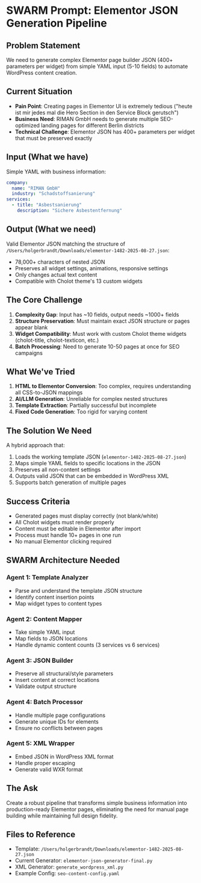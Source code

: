 # SWARM Prompt: Elementor JSON Generation Pipeline

## Problem Statement
We need to generate complex Elementor page builder JSON (400+ parameters per widget) from simple YAML input (5-10 fields) to automate WordPress content creation.

## Current Situation
- **Pain Point**: Creating pages in Elementor UI is extremely tedious ("heute ist mir jedes mal die Hero Section in den Service Block gerutsch")
- **Business Need**: RIMAN GmbH needs to generate multiple SEO-optimized landing pages for different Berlin districts
- **Technical Challenge**: Elementor JSON has 400+ parameters per widget that must be preserved exactly

## Input (What we have)
Simple YAML with business information:
```yaml
company:
  name: "RIMAN GmbH"
  industry: "Schadstoffsanierung"
services:
  - title: "Asbestsanierung"
    description: "Sichere Asbestentfernung"
```

## Output (What we need)
Valid Elementor JSON matching the structure of `/Users/holgerbrandt/Downloads/elementor-1482-2025-08-27.json`:
- 78,000+ characters of nested JSON
- Preserves all widget settings, animations, responsive settings
- Only changes actual text content
- Compatible with Cholot theme's 13 custom widgets

## The Core Challenge
1. **Complexity Gap**: Input has ~10 fields, output needs ~1000+ fields
2. **Structure Preservation**: Must maintain exact JSON structure or pages appear blank
3. **Widget Compatibility**: Must work with custom Cholot theme widgets (cholot-title, cholot-texticon, etc.)
4. **Batch Processing**: Need to generate 10-50 pages at once for SEO campaigns

## What We've Tried
1. **HTML to Elementor Conversion**: Too complex, requires understanding all CSS-to-JSON mappings
2. **AI/LLM Generation**: Unreliable for complex nested structures
3. **Template Extraction**: Partially successful but incomplete
4. **Fixed Code Generation**: Too rigid for varying content

## The Solution We Need
A hybrid approach that:
1. Loads the working template JSON (`elementor-1482-2025-08-27.json`)
2. Maps simple YAML fields to specific locations in the JSON
3. Preserves all non-content settings
4. Outputs valid JSON that can be embedded in WordPress XML
5. Supports batch generation of multiple pages

## Success Criteria
- Generated pages must display correctly (not blank/white)
- All Cholot widgets must render properly
- Content must be editable in Elementor after import
- Process must handle 10+ pages in one run
- No manual Elementor clicking required

## SWARM Architecture Needed

### Agent 1: Template Analyzer
- Parse and understand the template JSON structure
- Identify content insertion points
- Map widget types to content types

### Agent 2: Content Mapper
- Take simple YAML input
- Map fields to JSON locations
- Handle dynamic content counts (3 services vs 6 services)

### Agent 3: JSON Builder
- Preserve all structural/style parameters
- Insert content at correct locations
- Validate output structure

### Agent 4: Batch Processor
- Handle multiple page configurations
- Generate unique IDs for elements
- Ensure no conflicts between pages

### Agent 5: XML Wrapper
- Embed JSON in WordPress XML format
- Handle proper escaping
- Generate valid WXR format

## The Ask
Create a robust pipeline that transforms simple business information into production-ready Elementor pages, eliminating the need for manual page building while maintaining full design fidelity.

## Files to Reference
- Template: `/Users/holgerbrandt/Downloads/elementor-1482-2025-08-27.json`
- Current Generator: `elementor-json-generator-final.py`
- XML Generator: `generate_wordpress_xml.py`
- Example Config: `seo-content-config.yaml`